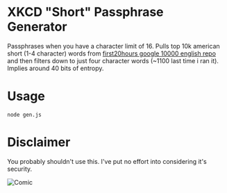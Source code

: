 # XKCD "Short" Passphrase Generator

Passphrases when you have a character limit of 16. Pulls top 10k american short (1-4 character) words from [first20hours google 10000 english repo](https://github.com/first20hours/google-10000-english) and then filters down to just four character words (~1100 last time i ran it). Implies around 40 bits of entropy.

# Usage

`node gen.js`

# Disclaimer

You probably shouldn't use this. I've put no effort into considering it's security.

![Comic](https://imgs.xkcd.com/comics/password_strength.png)
